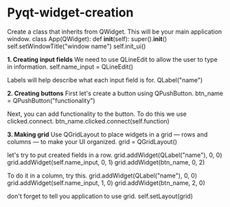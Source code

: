 # Pyqt-widget-creation

Create a class that inherits from QWidget. This will be your main application window.
class App(QWidget):
    def __init__(self):
        super().__init__()
        self.setWindowTitle("window name")
        self.init_ui()

**1. Creating input fields**
We need to use QLineEdit to allow the user to type in information.
self.name_input = QLineEdit()

Labels will help describe what each input field is for.
QLabel("name")

**2. Creating buttons**
First let's create a button using QPushButton.
btn_name = QPushButton("functionality")

Next, you can add functionality to the button. To do this we use clicked.connect.
btn_name.clicked.connect(self.function)

**3. Making grid**
Use QGridLayout to place widgets in a grid — rows and columns — to make your UI organized.
grid = QGridLayout()

let's try to put created fields in a row.
grid.addWidget(QLabel("name"), 0, 0)
grid.addWidget(self.name_input, 0, 1)
grid.addWidget(btn_name, 0, 2)

To do it in a column, try this.
grid.addWidget(QLabel("name"), 0, 0)
grid.addWidget(self.name_input, 1, 0)
grid.addWidget(btn_name, 2, 0) 

don't forget to tell you application to use grid.
self.setLayout(grid)
